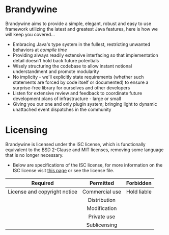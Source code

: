 # Brandywine

Brandywine aims to provide a simple, elegant, robust and easy to use framework utilizing the latest and greatest Java features, here is how we will keep you covered...
* Embracing Java's type system in the fullest, restricting unwanted behaviors at _compile time_
* Providing always readily extensive interfacing so that implementation detail doesn't hold back future potentials
* Wisely structuring the codebase to allow instant notional understandment and promote modularity
* No implicity - we'll explicitly state requirements (whether such statements are forced by code itself or documented) to ensure a surprise-free library for ourselves and other developers
* Listen for extensive review and feedback to coordinate future development plans of infrastructure - large or small
* Giving you our one and only plugin system; bringing light to dynamic unattached event dispatches in the community

# Licensing

Brandywine is licensed under the ISC license, which is functionally equivalent to the BSD 2-Clause and MIT licenses, removing some language that is no longer necessary.

- Below are specifications of the ISC license, for more information on the ISC license visit [this page](http://opensource.org/licenses/ISC) or see the license file.

| Required | Permitted | Forbidden |
| ------------- |:-------------:| -----:|
| License and copyright notice | Commercial use | Hold liable |
| | Distribution | |
| | Modification | |
| | Private use | |
| | Sublicensing | |